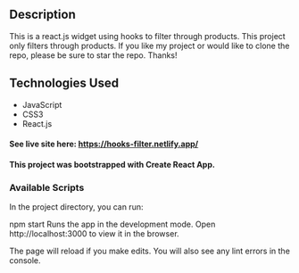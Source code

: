 ## Description
This is a react.js widget using hooks to filter through products. This project only filters through products. If you like my project or would like to clone the repo, please be sure to star the repo. Thanks!

## Technologies Used
* JavaScript
* CSS3
* React.js

#### See live site here: https://hooks-filter.netlify.app/

#### This project was bootstrapped with Create React App.

### Available Scripts
In the project directory, you can run:

npm start
Runs the app in the development mode.
Open http://localhost:3000 to view it in the browser.

The page will reload if you make edits.
You will also see any lint errors in the console.
